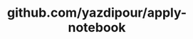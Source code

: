 ---
layout: post
title: github.com/yazdipour/apply-notebook
categories: link
tags: [انگلیسی, گیت‌هاب, برنامه‌نویسی]
---